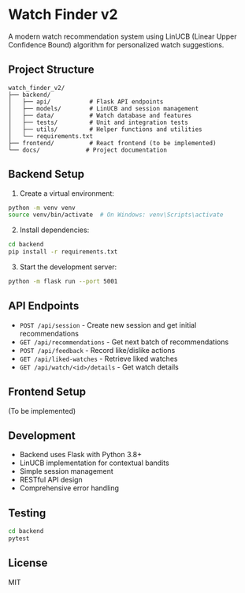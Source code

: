 # Watch Finder v2

A modern watch recommendation system using LinUCB (Linear Upper Confidence Bound) algorithm for personalized watch suggestions.

## Project Structure

```
watch_finder_v2/
├── backend/
│   ├── api/           # Flask API endpoints
│   ├── models/        # LinUCB and session management
│   ├── data/          # Watch database and features
│   ├── tests/         # Unit and integration tests
│   ├── utils/         # Helper functions and utilities
│   └── requirements.txt
├── frontend/          # React frontend (to be implemented)
└── docs/             # Project documentation
```

## Backend Setup

1. Create a virtual environment:
```bash
python -m venv venv
source venv/bin/activate  # On Windows: venv\Scripts\activate
```

2. Install dependencies:
```bash
cd backend
pip install -r requirements.txt
```

3. Start the development server:
```bash
python -m flask run --port 5001
```

## API Endpoints

- `POST /api/session` - Create new session and get initial recommendations
- `GET /api/recommendations` - Get next batch of recommendations
- `POST /api/feedback` - Record like/dislike actions
- `GET /api/liked-watches` - Retrieve liked watches
- `GET /api/watch/<id>/details` - Get watch details

## Frontend Setup

(To be implemented)

## Development

- Backend uses Flask with Python 3.8+
- LinUCB implementation for contextual bandits
- Simple session management
- RESTful API design
- Comprehensive error handling

## Testing

```bash
cd backend
pytest
```

## License

MIT 
